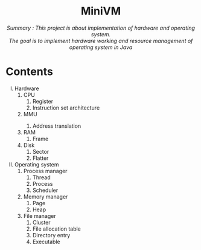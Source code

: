 <h1 align="center">MiniVM</h1>
<div align="center"><i>Summary : This project is about implementation of hardware and operating system.<br>
The goal is to implement hardware working and resource management of operating system in Java</i></div>
<h1>Contents</h1>
<ol type='I'>
<li>Hardware
    <ol>
        <li>CPU
            <ol>
                <li>Register</li>
                <li>Instruction set architecture</li>
            </ol>
        </li>
        <li>MMU</li>
            <ol>
                <li>Address translation</li>
            </ol>
        <li>RAM
            <ol>
                <li>Frame</li>
            </ol>
        </li>
        <li>Disk
            <ol>
                <li>Sector</li>
                <li>Flatter</li>
            </ol>
        </li>
    </ol>
<li>Operating system
    <ol>
        <li>Process manager
            <ol>
                <li>Thread</li>
                <li>Process</li>
                <li>Scheduler</li>
            </ol>
        </li>
        <li>Memory manager
             <ol>
                <li>Page</li>
                <li>Heap</li>
            </ol>
        </li>
        <li>File manager
            <ol>
                <li>Cluster</li>
                <li>File allocation table</li>
                <li>Directory entry</li>
                <li>Executable</li>
            </ol>
        </li> 
    </ol>
</li>
</ol>


